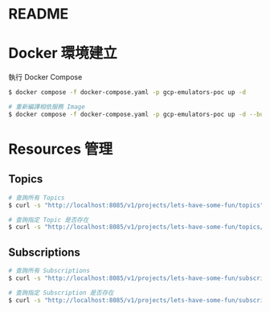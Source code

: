 # README

# Docker 環境建立

執行 Docker Compose

```bash
$ docker compose -f docker-compose.yaml -p gcp-emulators-poc up -d

# 重新編譯相依服務 Image
$ docker compose -f docker-compose.yaml -p gcp-emulators-poc up -d --build
```

# Resources 管理

## Topics

```bash
# 查詢所有 Topics
$ curl -s "http://localhost:8085/v1/projects/lets-have-some-fun/topics" | jq

# 查詢指定 Topic 是否存在
$ curl -s "http://localhost:8085/v1/projects/lets-have-some-fun/topics/something-go-wrong" | jq
```

## Subscriptions

```bash
# 查詢所有 Subscriptions
$ curl -s "http://localhost:8085/v1/projects/lets-have-some-fun/subscriptions" | jq

# 查詢指定 Subscription 是否存在
$ curl -s "http://localhost:8085/v1/projects/lets-have-some-fun/subscriptions/regist-something" | jq
```